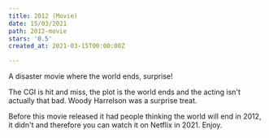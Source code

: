 ```yaml
---
title: 2012 (Movie)
date: 15/03/2021
path: 2012-movie
stars: '0.5'
created_at: 2021-03-15T00:00:00Z

---
```

A disaster movie where the world ends, surprise!

The CGI is hit and miss, the plot is the world ends and the acting isn't actually that bad. Woody Harrelson was a surprise treat.

Before this movie released it had people thinking the world will end in 2012, it didn't and therefore you can watch it on Netflix in 2021. Enjoy.